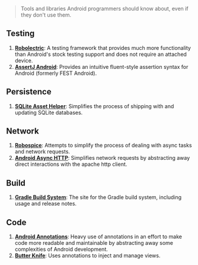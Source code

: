 > Tools and libraries Android programmers should know about, even if they
don't use them.

## Testing

1. [**Robolectric**](https://github.com/robolectric/robolectric): A testing
framework that provides much more functionality than Android's stock testing
support and does not require an attached device.
1. [**AssertJ Android**](https://github.com/square/assertj-android): Provides an
intuitive fluent-style assertion syntax for Android (formerly FEST Android).

## Persistence

1. [**SQLite Asset Helper**](https://github.com/jgilfelt/android-sqlite-asset-helper):
Simplifies the process of shipping with and updating SQLite databases.

## Network

1. [**Robospice**](https://github.com/stephanenicolas/robospice): Attempts to
simplify the process of dealing with async tasks and network requests.
1. [**Android Async HTTP**](https://github.com/loopj/android-async-http):
Simplifies network requests by abstracting away direct interactions with the
apache http client.

## Build

1. [**Gradle Build System**](http://tools.android.com/tech-docs/new-build-system):
The site for the Gradle build system, including usage and release notes.

## Code

1. [**Android Annotations**](https://github.com/excilys/androidannotations/wiki):
Heavy use of annotations in an effort to make code more readable and
maintainable by abstracting away some complexities of Android development.
1. [**Butter Knife**](https://github.com/JakeWharton/butterknife):
Uses annotations to inject and manage views.
